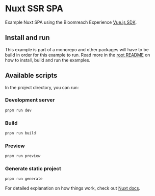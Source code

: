 # Nuxt SSR SPA
Example Nuxt SPA using the Bloomreach Experience [Vue.js SDK](https://www.npmjs.com/package/@bloomreach/vue-sdk).

## Install and run

This example is part of a monorepo and other packages will have to be build in order for this example to run. Read more
in the [root README](../../README.md#development) on how to install, build and run the examples.

## Available scripts
In the project directory, you can run:

### Development server
```bash
pnpm run dev
```

### Build
```bash
pnpn run build
```

### Preview
```bash
pnpm run preview
```

### Generate static project
```bash
pnpm run generate
```

For detailed explanation on how things work, check out [Nuxt docs](https://nuxt.com).
